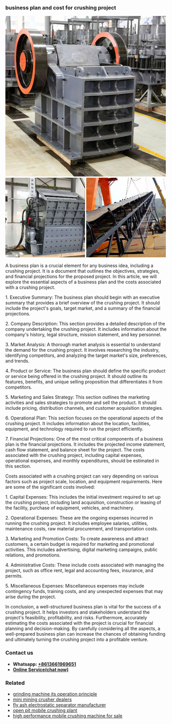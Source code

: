 <h3>business plan and cost for crushing project</h3><img src='1708589222.jpg' alt=''><p>A business plan is a crucial element for any business idea, including a crushing project. It is a document that outlines the objectives, strategies, and financial projections for the proposed project. In this article, we will explore the essential aspects of a business plan and the costs associated with a crushing project.</p><p>1. Executive Summary: The business plan should begin with an executive summary that provides a brief overview of the crushing project. It should include the project's goals, target market, and a summary of the financial projections.</p><p>2. Company Description: This section provides a detailed description of the company undertaking the crushing project. It includes information about the company's history, legal structure, mission statement, and key personnel.</p><p>3. Market Analysis: A thorough market analysis is essential to understand the demand for the crushing project. It involves researching the industry, identifying competitors, and analyzing the target market's size, preferences, and trends.</p><p>4. Product or Service: The business plan should define the specific product or service being offered in the crushing project. It should outline its features, benefits, and unique selling proposition that differentiates it from competitors.</p><p>5. Marketing and Sales Strategy: This section outlines the marketing activities and sales strategies to promote and sell the product. It should include pricing, distribution channels, and customer acquisition strategies.</p><p>6. Operational Plan: This section focuses on the operational aspects of the crushing project. It includes information about the location, facilities, equipment, and technology required to run the project efficiently.</p><p>7. Financial Projections: One of the most critical components of a business plan is the financial projections. It includes the projected income statement, cash flow statement, and balance sheet for the project. The costs associated with the crushing project, including capital expenses, operational expenses, and monthly expenditures, should be estimated in this section.</p><p>Costs associated with a crushing project can vary depending on various factors such as project scale, location, and equipment requirements. Here are some of the significant costs involved:</p><p>1. Capital Expenses: This includes the initial investment required to set up the crushing project, including land acquisition, construction or leasing of the facility, purchase of equipment, vehicles, and machinery.</p><p>2. Operational Expenses: These are the ongoing expenses incurred in running the crushing project. It includes employee salaries, utilities, maintenance costs, raw material procurement, and transportation costs.</p><p>3. Marketing and Promotion Costs: To create awareness and attract customers, a certain budget is required for marketing and promotional activities. This includes advertising, digital marketing campaigns, public relations, and promotions.</p><p>4. Administrative Costs: These include costs associated with managing the project, such as office rent, legal and accounting fees, insurance, and permits.</p><p>5. Miscellaneous Expenses: Miscellaneous expenses may include contingency funds, training costs, and any unexpected expenses that may arise during the project.</p><p>In conclusion, a well-structured business plan is vital for the success of a crushing project. It helps investors and stakeholders understand the project's feasibility, profitability, and risks. Furthermore, accurately estimating the costs associated with the project is crucial for financial planning and decision-making. By carefully considering all the aspects, a well-prepared business plan can increase the chances of obtaining funding and ultimately turning the crushing project into a profitable venture.</p><h3>Contact us</h3><ul><li><strong>Whatsapp:&nbsp;<a href="https://wa.me/8613661969651">+8613661969651</a></strong></li><li><a href="https://swt.shibang-china.com/?git&amp;zhl&amp;business plan and cost for crushing project"><strong>Online Service(chat now)</strong></a></li></ul><h3>Related</h3><ul><li><a href='grinding machine its operation principle.md'>grinding machine its operation principle</a></li><li><a href='mini mining crusher dealers.md'>mini mining crusher dealers</a></li><li><a href='fly ash electrostatic separator manufacturer.md'>fly ash electrostatic separator manufacturer</a></li><li><a href='open pit mobile crushing plant.md'>open pit mobile crushing plant</a></li><li><a href='high performance mobile crushing machine for sale.md'>high performance mobile crushing machine for sale</a></li></ul>